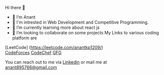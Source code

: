 Hi there 👋

- 👋  I’m Anant
- 👀 I'm intrested in Web Development and Competitive Programming.
- 🌱 I’m currently learning more about react js
- 💞️ I’m looking to collaborate on some projects
My Links to various coding platform are  

[LeetCode] (https://leetcode.com/anantkp1209/)  
[CodeForces](https://codeforces.com/profile/anantkp.ec.19)
[CodeChef](https://www.codechef.com/users/anantpandey) 
[GFG](https://auth.geeksforgeeks.org/user/anantkp1923)

You can reach out to me via [Linkedin](https://www.linkedin.com/in/anant-kr-pandey-4532821b4) or mail me at anant895766@gmail.com

<!---
anantp12092002/anantp12092002 is a ✨ special ✨ repository because its `README.md` (this file) appears on your GitHub profile.
You can click the Preview link to take a look at your changes.
--->
